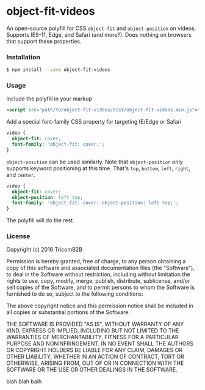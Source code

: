 # object-fit-videos

An open-source polyfill for CSS `object-fit` and `object-position` on videos. Supports IE9-11, Edge, and Safari (and more?). Does nothing on browsers that support these properties.

### Installation

```sh
$ npm install --save object-fit-videos
```

### Usage

Include the polyfill in your markup

```html
<script src="path/to/object-fit-videos/dist/object-fit-videos.min.js"></script>
```

Add a special font-family CSS property for targeting IE/Edge or Safari

```css
video {
  object-fit: cover;
  font-family: 'object-fit: cover;';
}
```

`object-position` can be used similarly. Note that `object-position` only supports keyword positioning at this time. That's `top`, `bottom`, `left`, `right`, and `center`.

```css
video {
  object-fit: cover;
  object-position: left top;
  font-family: 'object-fit: cover; object-position: left top;';
}
```

The polyfill will do the rest.

### License

Copyright (c) 2016 TricomB2B

Permission is hereby granted, free of charge, to any person obtaining a copy of this software and associated documentation files (the "Software"), to deal in the Software without restriction, including without limitation the rights to use, copy, modify, merge, publish, distribute, sublicense, and/or sell copies of the Software, and to permit persons to whom the Software is furnished to do so, subject to the following conditions:

The above copyright notice and this permission notice shall be included in all copies or substantial portions of the Software.

THE SOFTWARE IS PROVIDED "AS IS", WITHOUT WARRANTY OF ANY KIND, EXPRESS OR IMPLIED, INCLUDING BUT NOT LIMITED TO THE WARRANTIES OF MERCHANTABILITY, FITNESS FOR A PARTICULAR PURPOSE AND NONINFRINGEMENT. IN NO EVENT SHALL THE AUTHORS OR COPYRIGHT HOLDERS BE LIABLE FOR ANY CLAIM, DAMAGES OR OTHER LIABILITY, WHETHER IN AN ACTION OF CONTRACT, TORT OR OTHERWISE, ARISING FROM, OUT OF OR IN CONNECTION WITH THE SOFTWARE OR THE USE OR OTHER DEALINGS IN THE SOFTWARE.

blah blah balh

